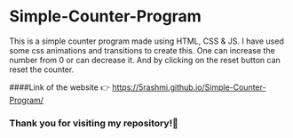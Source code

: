 # Simple-Counter-Program
This is a simple counter program made using HTML, CSS &amp; JS. I have used some css animations and transitions to create this. One can increase the number from 0 or can decrease it. And by clicking on the reset button can reset the counter.

####Link of the website 👉  https://5rashmi.github.io/Simple-Counter-Program/

### Thank you for visiting my repository!🙏
